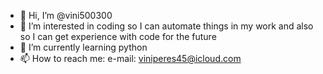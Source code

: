 - 👋 Hi, I’m @vini500300
- 👀 I’m interested in coding so I can automate things in my work and also so I can get experience with code for the future 
- 🌱 I’m currently learning python
- 📫 How to reach me:
e-mail: viniperes45@icloud.com

<!---
vini500300/vini500300 is a ✨ special ✨ repository because its `README.md` (this file) appears on your GitHub profile.
You can click the Preview link to take a look at your changes.
--->
